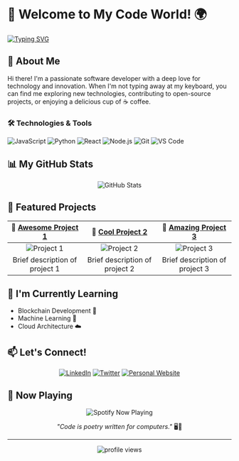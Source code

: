 # 👋 Welcome to My Code World! 🌍

[![Typing SVG](https://readme-typing-svg.demolab.com?font=Fira+Code&pause=1000&center=true&multiline=true&width=700&height=200&lines=Samuel+Semaya;Data+Analyst+%7C+Data+Science+%7C+Data+Enthusiast)](https://github.com/samuelsemaya)

## 🚀 About Me

Hi there! I'm a passionate software developer with a deep love for technology and innovation. When I'm not typing away at my keyboard, you can find me exploring new technologies, contributing to open-source projects, or enjoying a delicious cup of ☕ coffee.

### 🛠️ Technologies & Tools

![JavaScript](https://img.shields.io/badge/-JavaScript-F7DF1E?style=flat-square&logo=javascript&logoColor=black)
![Python](https://img.shields.io/badge/-Python-3776AB?style=flat-square&logo=Python&logoColor=white)
![React](https://img.shields.io/badge/-React-61DAFB?style=flat-square&logo=react&logoColor=black)
![Node.js](https://img.shields.io/badge/-Node.js-339933?style=flat-square&logo=Node.js&logoColor=white)
![Git](https://img.shields.io/badge/-Git-F05032?style=flat-square&logo=git&logoColor=white)
![VS Code](https://img.shields.io/badge/-VS%20Code-007ACC?style=flat-square&logo=visual-studio-code&logoColor=white)

## 📊 My GitHub Stats

<div align="center">
  <img src="/api/placeholder/495/195" alt="GitHub Stats">
</div>

## 🌟 Featured Projects

<div align="center">

| 🚀 [Awesome Project 1](https://github.com/username/project1) | 🌈 [Cool Project 2](https://github.com/username/project2) | 🎯 [Amazing Project 3](https://github.com/username/project3) |
|:---:|:---:|:---:|
| <img src="/api/placeholder/250/150" alt="Project 1"> | <img src="/api/placeholder/250/150" alt="Project 2"> | <img src="/api/placeholder/250/150" alt="Project 3"> |
| Brief description of project 1 | Brief description of project 2 | Brief description of project 3 |

</div>

## 🌱 I'm Currently Learning

- Blockchain Development 🔗
- Machine Learning 🤖
- Cloud Architecture ☁️

## 📫 Let's Connect!

<div align="center">

[![LinkedIn](https://img.shields.io/badge/LinkedIn-0077B5?style=for-the-badge&logo=linkedin&logoColor=white)](https://www.linkedin.com/in/yourusername/)
[![Twitter](https://img.shields.io/badge/Twitter-1DA1F2?style=for-the-badge&logo=twitter&logoColor=white)](https://twitter.com/yourusername)
[![Personal Website](https://img.shields.io/badge/Website-4285F4?style=for-the-badge&logo=google-chrome&logoColor=white)](https://www.yourwebsite.com)

</div>

## 🎵 Now Playing

<div align="center">
  <img src="/api/placeholder/250/80" alt="Spotify Now Playing">
</div>

<div align="center">

*"Code is poetry written for computers."* 🖥️💖

</div>

---

<div align="center">
  <img src="https://komarev.com/ghpvc/?username=samuelsemaya&color=blueviolet" alt="profile views">
</div>
